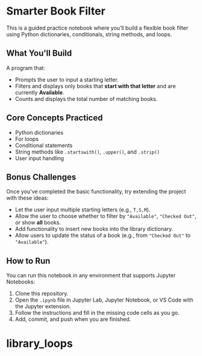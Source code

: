 # Smarter Book Filter

This is a guided practice notebook where you’ll build a flexible book filter using Python dictionaries, conditionals, string methods, and loops.

## What You'll Build
A program that:
- Prompts the user to input a starting letter.
- Filters and displays only books that **start with that letter** and are currently **Available**.
- Counts and displays the total number of matching books.

## Core Concepts Practiced
- Python dictionaries
- For loops
- Conditional statements
- String methods like `.startswith()`, `.upper()`, and `.strip()`
- User input handling

## Bonus Challenges
Once you’ve completed the basic functionality, try extending the project with these ideas:
- Let the user input multiple starting letters (e.g., `T,S,M`).
- Allow the user to choose whether to filter by `"Available"`, `"Checked Out"`, or show **all** books.
- Add functionality to insert new books into the library dictionary.
- Allow users to update the status of a book (e.g., from `"Checked Out"` to `"Available"`).

## How to Run
You can run this notebook in any environment that supports Jupyter Notebooks:
1. Clone this repository.
2. Open the `.ipynb` file in Jupyter Lab, Jupyter Notebook, or VS Code with the Jupyter extension.
3. Follow the instructions and fill in the missing code cells as you go.
4. Add, commit, and push when you are finished. 
# library_loops

